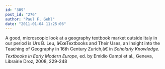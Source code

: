 ```yaml
---
id: "309"
post_id: "276"
author: "Paul F. Gehl"
date: "2011-01-04 11:25:06"
---
```

A good, microscopic look at a geography textbook market outside Italy in our period is Urs B. Leu, â€œTextbooks and Their Uses, an Insight into the Teaching of Geography in 16th Century Zurich,â€ in <em>Scholarly Knowledge. Textbooks in Early Modern Europe</em>, ed. by Emidio Campi et al., Geneva, Librairie Droz, 2008, 229-248
